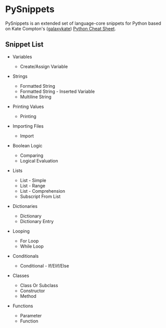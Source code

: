# PySnippets #

PySnippets is an extended set of language-core snippets for Python based on Kate Compton's ([galaxykate](https://github.com/galaxykate)) [Python Cheat Sheet](https://github.com/galaxykate/PythonCheatsheet/blob/main/pythonCheatsheet.md).

## Snippet List ##

- Variables
    - Create/Assign Variable

- Strings
    - Formatted String
    - Formatted String - Inserted Variable
    - Multiline String

- Printing Values
    - Printing

- Importing Files
    - Import

- Boolean Logic
    - Comparing
    - Logical Evaluation

- Lists
    - List - Simple
    - List - Range
    - List - Comprehension
    - Subscript From List

- Dictionaries
    - Dictionary
    - Dictionary Entry

- Looping
    - For Loop
    - While Loop

- Conditionals
    - Conditional - If/Elif/Else

- Classes
    - Class Or Subclass
    - Constructor
    - Method

- Functions
    - Parameter
    - Function
